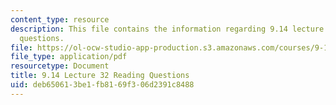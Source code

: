 ```yaml
---
content_type: resource
description: This file contains the information regarding 9.14 lecture 32 reading
  questions.
file: https://ol-ocw-studio-app-production.s3.amazonaws.com/courses/9-14-brain-structure-and-its-origins-spring-2014/deb650613be1fb8169f306d2391c8488_MIT9_14S14_Lec32ReadQue.pdf
file_type: application/pdf
resourcetype: Document
title: 9.14 Lecture 32 Reading Questions
uid: deb65061-3be1-fb81-69f3-06d2391c8488
---
```

